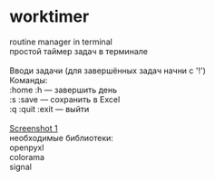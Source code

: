 # worktimer
routine manager in terminal
<br />простой таймер задач в терминале
<br />
<br />Вводи задачи (для завершённых задач начни с '!')
<br />Команды:
<br />:home :h — завершить день
<br />:s :save — сохранить в Excel
<br />:q :quit :exit — выйти
<br />
<br />[Screenshot 1](https://github.com/ashtray01/worktimer/blob/main/Screenshot_1.png)
<br />необходимые библиотеки:
<br />openpyxl
<br />colorama 
<br />signal
<br />

